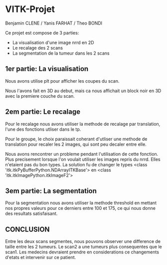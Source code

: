 # VITK-Projet

Benjamin CLENE / Yanis FARHAT / Theo BONDI


Ce projet est compose de 3 parties:
- La visualisation d'une image nrrd en 2D
- Le recalage des 2 scans
- La segmentation de la tumeur dans les 2 scans

## 1er partie: La visualisation

Nous avons utilise plt pour afficher les coupes du scan.

Nous l'avons fait en 3D au debut, mais ca nous affichait un block noir en 3D avec la premiere couche du scan.


## 2em partie: Le recalage

Pour le recalage nous avons utiliser la methode de recalage par translation, l'une des fonctions utliser dans le tp.

Pour le groupe, le choix paraissait coherant d'utliser une methode de translation pour recaler les 2 images,
qui sont peu decaler entre elle.

Nous avons rencontrer un probleme pendant l'utilisation de cette fonction.
Plus precisement lorsque l'on voulait utiliser les images repris du nrrd.
Elles n'etaient pas du bon types.
La solution fu de changer le types <class 'itk.itkPyBufferPython.NDArrayITKBase'> en <class 'itk.itkImagePython.itkImageF2'>


## 3em partie: La segmentation

Pour la segmentation nous avons utiliser la methode threshold en mettant nos propres valeurs pour ce derniers
entre 100 et 175, ce qui nous donne des resultats satisfaisant.

## CONCLUSION

Entre les deux scans segmentes, nous pouvons observer une difference de taille entre les 2 tumeurs.
Le scan2 a une tumeurs plus consequentes que le scan1.
Les medecins devraient prendre en considerations ce changements d'etats et intervenir sur ce patient.